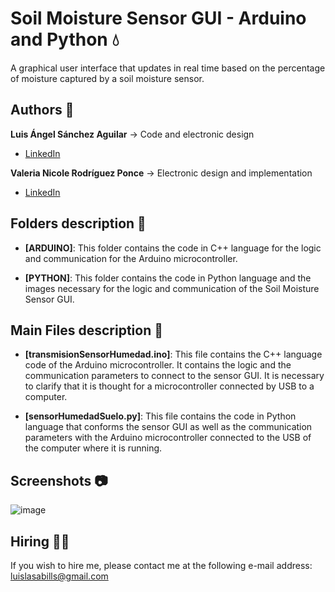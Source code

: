 # Soil Moisture Sensor GUI - Arduino and Python 💧
A graphical user interface that updates in real time based on the percentage of moisture captured by a soil moisture sensor.

## Authors 👤
**Luis Ángel Sánchez Aguilar** -> Code and electronic design

* [LinkedIn](https://www.linkedin.com/in/sanchezluismachinelearning/)

**Valeria Nicole Rodríguez Ponce** -> Electronic design and implementation

* [LinkedIn](https://www.linkedin.com/in/valeriarodriguezp/)

## Folders description 📁

* **[ARDUINO]**: This folder contains the code in C++ language for the logic and communication for the Arduino microcontroller.

* **[PYTHON]**: This folder contains the code in Python language and the images necessary for the logic and communication of the Soil Moisture Sensor GUI.


## Main Files description 📘

* **[transmisionSensorHumedad.ino]**: This file contains the C++ language code of the Arduino microcontroller. It contains the logic and the communication parameters to connect to the sensor GUI. It is necessary to clarify that it is thought for a microcontroller connected by USB to a computer.

* **[sensorHumedadSuelo.py]**: This file contains the code in Python language that conforms the sensor GUI as well as the communication parameters with the Arduino microcontroller connected to the USB of the computer where it is running.

## Screenshots 📷
![image](https://user-images.githubusercontent.com/118120048/203218604-a3486eda-7499-4b33-842d-bea3d32839b2.png)

## Hiring 🤝🏿
If you wish to hire me, please contact me at the following e-mail address: luislasabills@gmail.com
